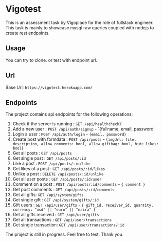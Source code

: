 # Vigotest

This is an assessment task by Vigoplace for the role of fullstack engineer. This task is mainly to showcase mysql raw queries coupled with nodejs to create rest endpoints.

## Usage
You can try to clone.
or test with endpoint url.

## Url
Base Url: `https://vigotest.herokuapp.com/`

## Endpoints
The project contains api endpoints for the following operations:
1. Check if the server is running : `GET /api/healthcheck`}`
2. Add a new user : `POST /api/auth/signup` - `{fullname, email, password
3. Login a user : `POST /api/auth/login` - `{email, password}`
4. Create post with formdata : `POST /api/posts` - `{imgUrl: file, description, allow_comments: bool, allow_giftbag: bool, hide_likes: bool}`
5. Get all posts : `GET /api/posts`
6. Get single post : `GET /api/posts/:id`
7. Like a post : `POST /api/posts/:id/like`
8. Get likes of a post : `GET /api/posts/:id/likes`
9. Unlike a post : `DELETE /api/posts/:id/unlike`
10. Get all user posts : `GET /api/posts/:id/user`
11. Comment on a post : `POST /api/posts/:id/comments` - `{ comment }`
12. Get post comments : `GET /api/posts/:id/comments`
13. Get all gifts: `GET /api/system/gifts`
14. Get single gift : `GET /api/system/gifts/:id`
15. Gift users : `GET /api/user/gifts` - `{ gift_id, receiver_id, quantity, currency: "usd" || "euro" || "naira" }`
16. Get all gifts received : `GET /api/user/gifts`
17. Get all transactions : `GET /api/user/transactions`
18. Get single transaction: `GET /api/user/transactions/:id`
    
The project is still in progress. Feel free to test.
Thank you.
